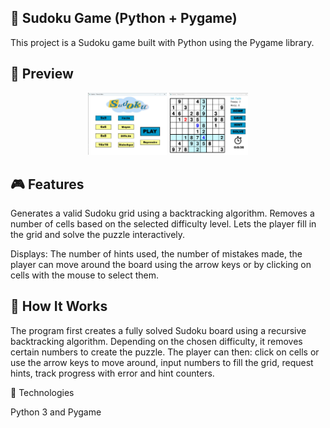## 🧩 Sudoku Game (Python + Pygame)

This project is a Sudoku game built with Python using the Pygame library.

## 📸 Preview
<p align="center">
  <img src="menu.jpg" alt="Sudoku Game Menu" width="25%">
  <img src="game.jpg" alt="SUdoku Game in progress" width="25%">
</p>

## 🎮 Features

Generates a valid Sudoku grid using a backtracking algorithm.
Removes a number of cells based on the selected difficulty level.
Lets the player fill in the grid and solve the puzzle interactively.

Displays:
The number of hints used, the number of mistakes made, the player can move around the board using the arrow keys or by clicking on cells with the mouse to select them.

## 🧠 How It Works

The program first creates a fully solved Sudoku board using a recursive backtracking algorithm.
Depending on the chosen difficulty, it removes certain numbers to create the puzzle.
The player can then:
click on cells or use the arrow keys to move around, input numbers to fill the grid, request hints, track progress with error and hint counters.

🚀 Technologies

Python 3 and
Pygame
